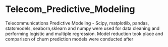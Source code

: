 # Telecom_Predictive_Modeling
Telecommunications Predictive Modeling - Scipy, matplotlib, pandas, statsmodels, seaborn,sklearn and numpy were used for data cleaning and performing logistic and multiple regression. Model reduction took place and comparison of churn prediction models were conducted after
